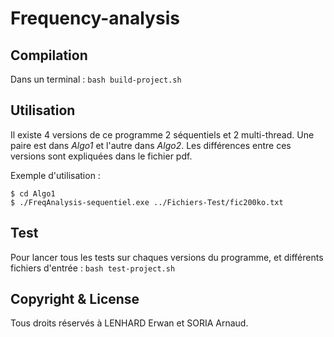 # Frequency-analysis
## Compilation
Dans un terminal :
```bash build-project.sh```

## Utilisation
Il existe 4 versions de ce programme 2 séquentiels et 2 multi-thread.
Une paire est dans *Algo1* et l'autre dans *Algo2*.
Les différences entre ces versions sont expliquées dans le fichier pdf.

Exemple d'utilisation :
```
$ cd Algo1
$ ./FreqAnalysis-sequentiel.exe ../Fichiers-Test/fic200ko.txt
```
## Test 
Pour lancer tous les tests sur chaques versions du programme, et différents fichiers d'entrée :
```bash test-project.sh```

## Copyright & License
Tous droits réservés à LENHARD Erwan et SORIA Arnaud.